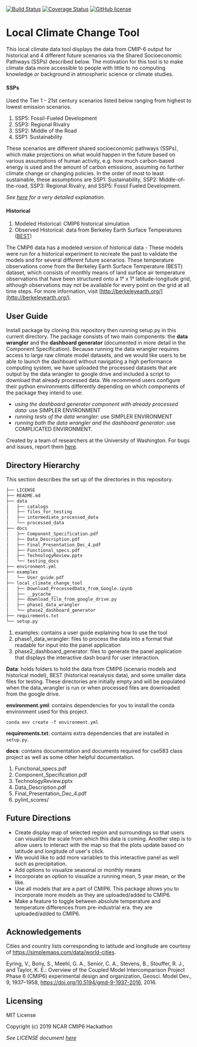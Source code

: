[![Build Status](https://travis-ci.org/czarakas/local-climate-data-tool.svg?branch=master)](https://travis-ci.org/czarakas/local_climate_change_tool)
[![Coverage Status](https://coveralls.io/repos/github/czarakas/local-climate-data-tool/badge.svg)](https://coveralls.io/github/czarakas/local_climate_change_tool)
[![GitHub license](https://img.shields.io/github/license/czarakas/local-climate-data-tool)](https://github.com/czarakas/local_climate_change_tool/blob/master/LICENSE)

# Local Climate Change Tool
This local climate data tool displays the data from CMIP-6 output for historical
and 4 different future scenarios via the Shared Socioeconomic Pathways (SSPs)
described below. The motivation for this tool is to make climate data more
accessible to people with little to no computing knowledge or background in
atmospheric science or climate studies.

#### SSPs
Used the Tier 1 - 21st century scenarios listed below ranging from highest to lowest
emission scenarios.

1. SSP5: Fossil-Fueled Development
1. SSP3: Regional Rivalry
1. SSP2: Middle of the Road
1. SSP1: Sustainability

These scenarios are different shared socioeconomic pathways (SSPs), which make projections
on what would happen in the future based on various assumptions of human activity, e.g. how
much carbon-based energy is used and the amount of carbon emissions, assuming no further
climate change or changing policies. In the order of most to least sustainable, these assumptions
are SSP1: Sustainability, SSP2: Middle-of-the-road, SSP3: Regional Rivalry, and SSP5: Fossil
Fueled Development.

*See [here](https://doi.org/10.5194/gmd-9-1937-2016) for a very detailed explanation.*

#### Historical
1. Modeled Historical: CMIP6 historical simulation
1. Observed Historical: data from Berkeley Earth Surface Temperatures ([BEST](http://berkeleyearth.org/about-data-set/))

The CMIP6 data has a modeled version of historical data - These models were run for a historical
experiment to recreate the past to validate the models and for several different future scenarios.
These temperature observations come from the Berkeley Earth Surface Temperature (BEST) dataset,
which consists of monthly means of land surface air temperature observations that have been
structured onto a 1° x 1° latitude-longitude grid, although observations may not be available for
every point on the grid at all time steps. For more information, visit
[http://berkeleyearth.org/](http://berkeleyearth.org/).

## User Guide
Install package by cloning this repository then running setup.py in this current directory. The package consists of two main components: the **data wrangler** and the **dashboard generator** (documented in more detail in the Component Specification). Because running the data wrangler requires access to large raw climate model datasets, and we would like users to be able to launch the dashboard without navigating a high performance computing system, we have uploaded the processed datasets that are output by the data wrangler to google drive and included a script to download that already processed data.
We recommend users configure their python environments differently depending on which components of the package they intend to use:
* *using the dashboard generator component with already processed data*: use SIMPLER ENVIRONMENT
* *running tests of the data wrangler*: use SIMPLER ENVIRONMENT
* *running both the data wrangler and the dashboard generator*: use COMPLICATED ENVIRONMENT.

Created by a team of researchers at the University of Washington. For bugs and
    issues, report them [here](https://github.com/czarakas/local-climate-data-tool/issues).

## Directory Hierarchy
This section describes the set up of the directories in this repository.

```bash
├── LICENSE
├── README.md
├── data
│   ├── catalogs
│   ├── files_for_testing
│   ├── intermediate_processed_data
│   └── processed_data
├── docs
│   ├── Component_Specification.pdf
│   ├── Data_Description.pdf
│   ├── Final_Presentation_Dec_4.pdf
│   ├── Functional_specs.pdf
│   ├── TechnologyReview.pptx
│   └── testing_docs
├── environment.yml
├── examples
│   └── User_guide.pdf
├── local_climate_change_tool
│   ├── Download_ProcessedData_from_Google.ipynb
│   ├── __pycache__
│   ├── download_file_from_google_drive.py
│   ├── phase1_data_wrangler
│   └── phase2_dashboard_generator
├── requirements.txt
└── setup.py
```
1. examples: contains a user guide explaining how to use the tool
1. phase1_data_wrangler: files to process the data into a format that
   readable for input into the panel application
1. phase2_dashboard_generator: files to generate the panel application that
   displays the interactive dash board for user interaction.

**Data**: holds folders to hold the data from CMIP6 (scenario models and historical model), BEST (historical reanalysis data), and some smaller data files for testing. These directories are initially empty and will be populated when the data_wrangler is run or when processed files are downloaded from the google drive.

**environment.yml**: contains dependencies for you to install the conda environment used for this project. 

```            
conda env create -f environment.yml
```

**requirements.txt**: contains extra dependencies that are installed in `setup.py`.

**docs**: contains documentation and documents required for cse583 class project as well as some other helpful documentation.
1. Functional_specs.pdf
1. Component_Specification.pdf
1. TechnologyReview.pptx
1. Data_Description.pdf
1. Final_Presentation_Dec_4.pdf
1. pylint_scores/

## Future Directions
- Create display map of selected region and surroundings so that users can visualize the scale
    from which this data is coming. Another step is to allow users to interact with the map
    so that the plots update based on latitude and longitude of user's click.
- We would like to add more variables to this interactive panel as well such as precipitation.
- Add options to visualize seasonal or monthly means
- Incorporate an option to visualize a running mean, 5 year mean, or the like.
- Use all models that are a part of CMIP6. This package allows you to incorporate more models as
    they are uploaded/added to CMIP6. 
- Make a feature to toggle between absolute temperature and temperature differences from pre-industrial era. 
    they are uploaded/added to CMIP6.

## Acknowledgements
Cities and country lists corresponding to latitude and longitude are
    courtesy of https://simplemaps.com/data/world-cities.

Eyring, V., Bony, S., Meehl, G. A., Senior, C. A., Stevens, B., Stouffer, R. J.,
    and Taylor, K. E.: Overview of the Coupled Model Intercomparison Project
    Phase 6 (CMIP6) experimental design and organization, Geosci. Model Dev., 9,
    1937–1958, https://doi.org/10.5194/gmd-9-1937-2016, 2016.

## Licensing
MIT License

Copyright (c) 2019 NCAR CMIP6 Hackathon

*See LICENSE document [here](LICENSE)*
